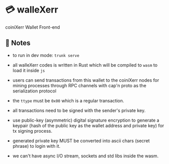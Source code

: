 

# 💳 walleXerr

coiniXerr Wallet Front-end 

## 📇 Notes

* to run in dev mode: ```trunk serve```

* all walleXerr codes is written in Rust which will be compiled to `wasm` to load it inside `js`

* users can send transactions from this wallet to the coiniXerr nodes for mining processes through RPC channels with cap'n proto as the serialization protocol

* the `ttype` must be `0x00` which is a regular transaction.

* all transactions need to be signed with the sender's private key.

* use public-key (asymmetric) digital signature encryption to generate a keypair (hash of the public key as the wallet address and private key) for tx signing process.

* generated private key MUST be converted into ascii chars (secret phrase) to login with it.

* we can't have async I/O stream, sockets and std libs inside the wasm.